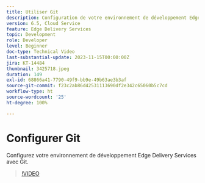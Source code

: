 ```yaml
---
title: Utiliser Git
description: Configuration de votre environnement de développement Edge Delivery Services avec Git.
version: 6.5, Cloud Service
feature: Edge Delivery Services
topic: Development
role: Developer
level: Beginner
doc-type: Technical Video
last-substantial-update: 2023-11-15T00:00:00Z
jira: KT-14484
thumbnail: 3425718.jpeg
duration: 149
exl-id: 68866a41-7790-49f9-bb9e-49b63ae3b3af
source-git-commit: f23c2ab86d42531113690df2e342c65060b5c7cd
workflow-type: ht
source-wordcount: '25'
ht-degree: 100%

---
```


# Configurer Git

Configurez votre environnement de développement Edge Delivery Services avec Git.

>[!VIDEO](https://video.tv.adobe.com/v/3425718/?learn=on)
